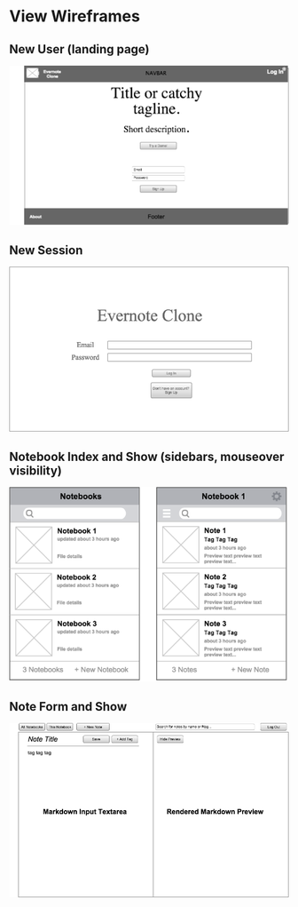 # View Wireframes

## New User (landing page)
![landing-page]

## New Session
![new-session]

## Notebook Index and Show (sidebars, mouseover visibility)
![notebook-index-and-show]

## Note Form and Show
![note-form-and-show]

[landing-page]: ./wireframes/new_user.png
[new-session]: ./wireframes/new_session.png
[notebook-index-and-show]: ./wireframes/notebook_index_and_show.png
[note-form-and-show]: ./wireframes/note_form_and_show.png
